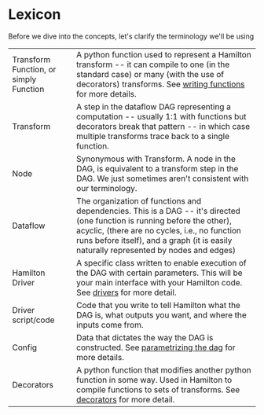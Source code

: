 # Lexicon

Before we dive into the concepts, let's clarify the terminology we'll be using

|                                         |                                                                                                                                                                                                                                                                      |
| --------------------------------------- | -------------------------------------------------------------------------------------------------------------------------------------------------------------------------------------------------------------------------------------------------------------------- |
| Transform Function,  or simply Function | A python function used to represent a Hamilton transform -- it can compile to one (in the standard case) or many (with the use of decorators) transforms. See [writing functions](writing-transform-functions.md) for more details.                                  |
| Transform                               | A step in the dataflow DAG representing a computation -- usually 1:1 with functions but decorators break that pattern -- in which case multiple transforms trace back to a single function.                                                                          |
| Node                                    | Synonymous with Transform. A node in the DAG, is equivalent to a transform step in the DAG. We just sometimes aren't consistent with our terminology.                                                                                                                |
| Dataflow                                | The organization of functions and dependencies. This is a DAG -- it's directed (one function is running before the other), acyclic, (there are no cycles, i.e., no function runs before itself), and a graph (it is easily naturally represented by nodes and edges) |
| Hamilton Driver                         | A specific class written to enable execution of the DAG with certain parameters. This will be your main interface with your Hamilton code. See [drivers](the-hamilton-driver.md) for more detail.                                                                    |
| Driver script/code                      | Code that you write to tell Hamilton what the DAG is, what outputs you want, and where the inputs come from.                                                                                                                                                         |
| Config                                  | Data that dictates the way the DAG is constructed. See [parametrizing the dag](the-hamilton-driver.md#parameterizing-the-dag) for more details.                                                                                                                      |
| Decorators                              | A python function that modifies another python function in some way. Used in Hamilton to compile functions to sets of transforms. See [decorators](decorators.md) for more detail.                                                                                   |
